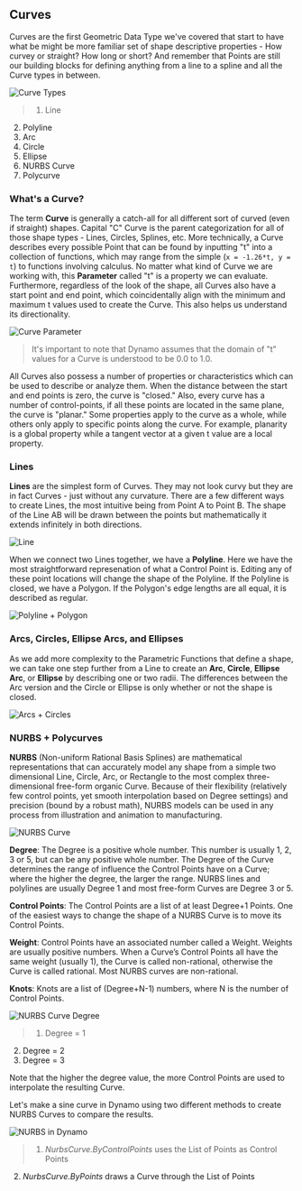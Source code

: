 ## Curves
Curves are the first Geometric Data Type we've covered that start to have what be might be more familiar set of shape descriptive properties - How curvey or straight? How long or short? And remember that Points are still our building blocks for defining anything from a line to a spline and all the Curve types in between.

![Curve Types](images/5-4/CurveTypes.png)
> 1. Line
2. Polyline
3. Arc
4. Circle
5. Ellipse
6. NURBS Curve
7. Polycurve

### What's a Curve?
The term **Curve** is generally a catch-all for all different sort of curved (even if straight) shapes. Capital "C" Curve is the parent categorization for all of those shape types - Lines, Circles, Splines, etc. More technically, a Curve describes every possible Point that can be found by inputting "t" into a collection of functions, which may range from the simple (```x = -1.26*t, y = t```) to functions involving calculus. No matter what kind of Curve we are working with, this **Parameter** called "t" is a property we can evaluate. Furthermore, regardless of the look of the shape, all Curves also have a start point and end point, which coincidentally align with the minimum and maximum t values used to create the Curve. This also helps us understand its directionality.

![Curve Parameter](images/5-4/CurveParameter.png)
> It's important to note that Dynamo assumes that the domain of "t" values for a Curve is understood to be 0.0 to 1.0.

All Curves also possess a number of properties or characteristics which can be used to describe or analyze them. When the distance between the start and end points is zero, the curve is "closed." Also, every curve has a number of control-points, if all these points are located in the same plane, the curve is "planar." Some properties apply to the curve as a whole, while others only apply to specific points along the curve. For example, planarity is a global property while a tangent vector at a given t value are a local property.

### Lines
**Lines** are the simplest form of Curves. They may not look curvy but they are in fact Curves - just without any curvature. There are a few different ways to create Lines, the most intuitive being from Point A to Point B. The shape of the Line AB will be drawn between the points but mathematically it extends infinitely in both directions.

![Line](images/5-4/Line.png)

When we connect two Lines together, we have a **Polyline**. Here we have the most straightforward represenation of what a Control Point is. Editing any of these point locations will change the shape of the Polyline. If the Polyline is closed, we have a Polygon. If the Polygon's edge lengths are all equal, it is described as regular.

![Polyline + Polygon](images/5-4/Polyline.jpg)

### Arcs, Circles, Ellipse Arcs, and Ellipses
As we add more complexity to the Parametric Functions that define a shape, we can take one step further from a Line to create an **Arc**, **Circle**, **Ellipse Arc**, or **Ellipse** by describing one or two radii. The differences between the Arc version and the Circle or Ellipse is only whether or not the shape is closed.

![Arcs + Circles](images/5-4/Arcs+Circles.png)

### NURBS + Polycurves
**NURBS** (Non-uniform Rational Basis Splines) are mathematical representations that can accurately model any shape from a simple two dimensional Line, Circle, Arc, or Rectangle to the most complex three-dimensional free-form organic Curve. Because of their flexibility (relatively few control points, yet smooth interpolation based on Degree settings) and precision (bound by a robust math), NURBS models can be used in any process from illustration and animation to manufacturing.

![NURBS Curve](images/5-4/NURBScurve.png)

**Degree**: The Degree is a positive whole number. This number is usually 1, 2, 3 or 5, but can be any positive whole number. The Degree of the Curve determines the range of influence the Control Points have on a Curve; where the higher the degree, the larger the range. NURBS lines and polylines are usually Degree 1 and most free-form Curves are Degree 3 or 5.

**Control Points**: The Control Points are a list of at least Degree+1 Points. One of the easiest ways to change the shape of a NURBS Curve is to move its Control Points.

**Weight**: Control Points have an associated number called a Weight. Weights are usually positive numbers. When a Curve’s Control Points all have the same weight (usually 1), the Curve is called non-rational, otherwise the Curve is called rational. Most NURBS curves are non-rational.

**Knots**: Knots are a list of (Degree+N-1) numbers, where N is the number of Control Points.

![NURBS Curve Degree](images/5-4/NURBScurve_Degree.png)
> 1. Degree = 1
2. Degree = 2
3. Degree = 3

Note that the higher the degree value, the more Control Points are used to interpolate the resulting Curve.

Let's make a sine curve in Dynamo using two different methods to create NURBS Curves to compare the results.

![NURBS in Dynamo](images/5-4/Dynamo_Curves.png)
> 1. *NurbsCurve.ByControlPoints* uses the List of Points as Control Points
2. *NurbsCurve.ByPoints* draws a Curve through the List of Points



